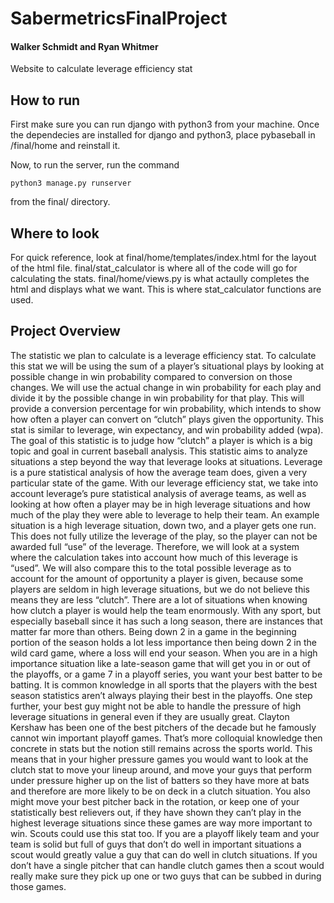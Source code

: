 # SabermetricsFinalProject
#### Walker Schmidt and Ryan Whitmer
Website to calculate leverage efficiency stat

## How to run
First make sure you can run django with python3 from your machine.
Once the dependecies are installed for django and python3, place pybaseball in /final/home and reinstall it.

Now, to run the server, run the command
~~~~
python3 manage.py runserver
~~~~
from the final/ directory.

## Where to look
For quick reference, look at final/home/templates/index.html for the layout of the html file.
final/stat_calculator is where all of the code will go for calculating the stats.
final/home/views.py is what actaully completes the html and displays what we want. This is where stat_calculator functions are used.

## Project Overview
The statistic we plan to calculate is a leverage efficiency stat. To calculate this stat we will be using the sum of a player’s situational plays by looking at possible change in win probability compared to conversion on those changes. We will use the actual change in win probability for each play and divide it by the possible change in win probability for that play. This will provide a conversion percentage for win probability, which intends to show how often a player can convert on “clutch” plays given the opportunity. This stat is similar to leverage, win expectancy, and win probability added (wpa). The goal of this statistic is to judge how “clutch” a player is which is a big topic and goal in current baseball analysis. This statistic aims to analyze situations a step beyond the way that leverage looks at situations. Leverage is a pure statistical analysis of how the average team does, given a very particular state of the game. With our leverage efficiency stat, we take into account leverage’s pure statistical analysis of average teams, as well as looking at how often a player may be in high leverage situations and how much of the play they were able to leverage to help their team. An example situation is a high leverage situation, down two, and a player gets one run. This does not fully utilize the leverage of the play, so the player can not be awarded full “use” of the leverage. Therefore, we will look at a system where the calculation takes into account how much of this leverage is “used”. We will also compare this to the total possible leverage as to account for the amount of opportunity a player is given, because some players are seldom in high leverage situations, but we do not believe this means they are less “clutch”.
There are a lot of situations when knowing how clutch a player is would help  the team enormously. With any sport, but especially baseball since it has such a long season, there are instances that matter far more than others. Being down 2 in a game in the beginning portion of the season holds a lot less importance then being down 2 in the wild card game, where a loss will end your season. When you are in a high importance situation like a late-season game that will get you in or out of the playoffs, or a game 7 in a playoff series, you want your best batter to be batting. It is common knowledge in all sports that the players with the best season statistics aren’t always playing their best in the playoffs. One step further, your best guy might not be able to handle the pressure of high leverage situations in general even if they are usually great. Clayton Kershaw has been one of the best pitchers of the decade but he famously cannot win important playoff games. That’s more colloquial knowledge then concrete in stats but the notion still remains across the sports world. This means that in your higher pressure games you would want to look at the clutch stat to move your lineup around, and move your guys that perform under pressure higher up on the list of batters so they have more at bats and therefore are more likely to be on deck in a clutch situation. 
You also might move your best pitcher back in the rotation, or keep one of your statistically best relievers out, if they have shown they can’t play in the highest leverage situations since these games are way more important to win. Scouts could use this stat too. If you are a playoff likely team and your team is solid but full of guys that don’t do well in important situations a scout would greatly value a guy that can do well in clutch situations. If you don’t have a single pitcher that can handle clutch games then a scout would really make sure they pick up one or two guys that can be subbed in during those games.

